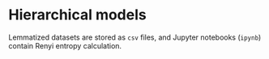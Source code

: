 # Hierarchical models

Lemmatized datasets are stored as `csv` files, and Jupyter notebooks (`ipynb`) contain Renyi entropy calculation.
